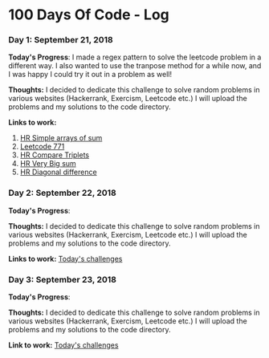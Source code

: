 # 100 Days Of Code - Log

### Day 1: September 21, 2018 

**Today's Progress**: I made a regex pattern to solve the leetcode problem in a different way. I also wanted to use the tranpose method for a while now, and I was happy I could try it out in a problem as well!

**Thoughts:** I decided to dedicate this challenge to solve random problems in various websites (Hackerrank, Exercism, Leetcode etc.) I will upload the problems and my solutions to the code directory.

**Links to work:** 
1. [HR Simple arrays of sum](/code/Hackerrank/simple_arrays_of_sum.rb)
2. [Leetcode 771](/code/Leetcode/771.rb)
3. [HR Compare Triplets](/code/Hackerrank/compare_triplets.rb)
4. [HR Very Big sum](/code/Hackerrank/very_big_sum.rb)
5. [HR Diagonal difference](/code/Hackerrank/diagonal_difference.rb)

### Day 2: September 22, 2018

**Today's Progress**: 

**Thoughts:** I decided to dedicate this challenge to solve random problems in various websites (Hackerrank, Exercism, Leetcode etc.) I will upload the problems and my solutions to the code directory.

**Links to work:** [Today's challenges](/code/)


### Day 3: September 23, 2018

**Today's Progress**: 

**Thoughts:** I decided to dedicate this challenge to solve random problems in various websites (Hackerrank, Exercism, Leetcode etc.) I will upload the problems and my solutions to the code directory.

**Link to work:** [Today's challenges](/code/)